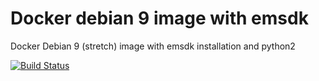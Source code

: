 # Docker debian 9 image with emsdk

Docker Debian 9 (stretch) image with emsdk installation and python2


[![Build Status](https://travis-ci.com/diuis/docker-emsdk-base-python2.svg?branch=master)](https://travis-ci.com/diuis/docker-emsdk-base-python2)
